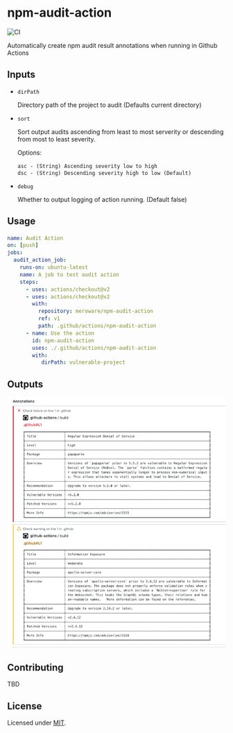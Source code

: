 # npm-audit-action

![CI](https://github.com/meroware/npm-audit-action/workflows/CI/badge.svg)

Automatically create npm audit result annotations when running in Github Actions

## Inputs

- `dirPath`

   Directory path of the project to audit
(Defaults current directory)

- `sort`

   Sort output audits ascending from least to most serverity or descending from most to least severity.

  Options:

      asc - (String) Ascending severity low to high
      dsc - (String) Descending severity high to low (Default)

- `debug`

  Whether to output logging of action running.
(Default false)

## Usage

```yaml
name: Audit Action
on: [push]
jobs:
  audit_action_job:
    runs-on: ubuntu-latest
    name: A job to test audit action 
    steps:
      - uses: actions/checkout@v2
      - uses: actions/checkout@v2
        with:
          repository: meroware/npm-audit-action
          ref: v1
          path: .github/actions/npm-audit-action
      - name: Use the action
        id: npm-audit-action
        uses: ./.github/actions/npm-audit-action
        with:
           dirPath: vulnerable-project
```

## Outputs

![Annotation Example](img/Annotation-Example.png)

## Contributing

TBD

## License

Licensed under [MIT](./LICENSE).
